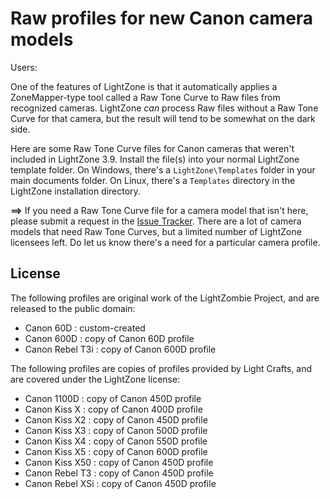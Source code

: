 # Raw profiles for new Canon camera models

Users:

One of the features of LightZone is that it automatically applies
a ZoneMapper-type tool called a Raw Tone Curve
to Raw files from recognized cameras.
LightZone *can* process Raw files without a Raw Tone Curve for that camera,
but the result will tend to be somewhat on the dark side.

Here are some Raw Tone Curve files for Canon cameras that weren't included
in LightZone 3.9.
Install the file(s) into your normal LightZone template folder.
On Windows,
there's a `LightZone\Templates` folder in your main documents folder.
On Linux,
there's a `Templates` directory in the LightZone installation directory.

**==>** If you need a Raw Tone Curve file for a camera model that isn't here,
please submit a request in the
[Issue Tracker](https://github.com/Doug-Pardee/LightZombie/issues).
There are a lot of camera models that need Raw Tone Curves,
but a limited number of LightZone licensees left.
Do let us know there's a need for a particular camera profile.

## License

The following profiles are original work of the LightZombie Project,
and are released to the public domain:

* Canon 60D : custom-created
* Canon 600D : copy of Canon 60D profile
* Canon Rebel T3i : copy of Canon 600D profile

The following profiles are copies of profiles provided by Light Crafts,
and are covered under the LightZone license:

* Canon 1100D : copy of Canon 450D profile
* Canon Kiss X : copy of Canon 400D profile
* Canon Kiss X2 : copy of Canon 450D profile
* Canon Kiss X3 : copy of Canon 500D profile
* Canon Kiss X4 : copy of Canon 550D profile
* Canon Kiss X5 : copy of Canon 600D profile
* Canon Kiss X50 : copy of Canon 450D profile
* Canon Rebel T3 : copy of Canon 450D profile
* Canon Rebel XSi : copy of Canon 450D profile
